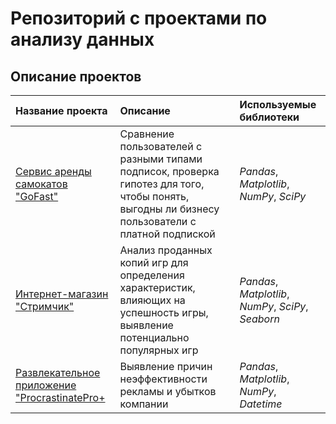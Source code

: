 # Репозиторий с проектами по анализу данных
## Описание проектов
| Название проекта | Описание      | Используемые библиотеки |
| :---             |     :---      |          :--- |
| [Сервис аренды самокатов "GoFast"](https://github.com/pobellka/projects/tree/main/project_1#:~:text=project_gofast.ipynb)| Сравнение пользователей с разными типами подписок, проверка гипотез для того, чтобы понять, выгодны ли бизнесу пользователи с платной подпиской|*Pandas*, *Matplotlib*, *NumPy*, *SciPy*|
| [Интернет-магазин "Стримчик"](https://github.com/pobellka/projects/tree/main/project_2#:~:text=project_strimchik.ipynb)|Анализ проданных копий игр для определения характеристик, влияющих на успешность игры, выявление потенциально популярных игр|*Pandas*, *Matplotlib*, *NumPy*, *SciPy*, *Seaborn*|
| [Развлекательное приложение "ProcrastinatePro+](https://github.com/pobellka/projects/tree/main/project_3#:~:text=project_procrastinatepro+.ipynb)|Выявление причин неэффективности рекламы и убытков компании|*Pandas*, *Matplotlib*, *NumPy*, *Datetime*|

